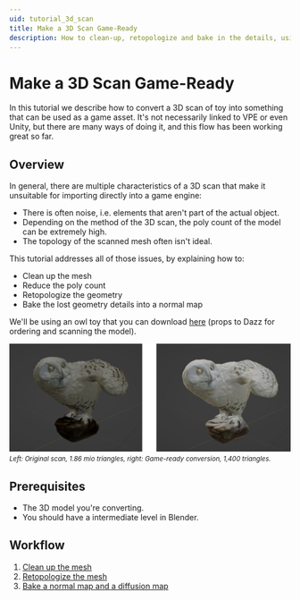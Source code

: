 ```yaml
---
uid: tutorial_3d_scan
title: Make a 3D Scan Game-Ready
description: How to clean-up, retopologize and bake in the details, using Blender.
---
```


# Make a 3D Scan Game-Ready

In this tutorial we describe how to convert a 3D scan of toy into something that can be used as a game asset. It's not necessarily linked to VPE or even Unity, but there are many ways of doing it, and this flow has been working great so far.

## Overview

In general, there are multiple characteristics of a 3D scan that make it unsuitable for importing directly into a game engine:

- There is often noise, i.e. elements that aren't part of the actual object.
- Depending on the method of the 3D scan, the poly count of the model can be extremely high.
- The topology of the scanned mesh often isn't ideal.

This tutorial addresses all of those issues, by explaining how to:

- Clean up the mesh
- Reduce the poly count
- Retopologize the geometry
- Bake the lost geometry details into a normal map

We'll be using an owl toy that you can download [here](https://vpuniverse.com/files/file/11638-magic-girl-owl/) (props to Dazz for ordering and scanning the model).

![Before and after](before-after.jpg)
<small><i>Left: Original scan, 1.86 mio triangles, right: Game-ready conversion, 1,400 triangles.</i></small>


## Prerequisites

- The 3D model you're converting.
- You should have a intermediate level in Blender.

## Workflow

1. [Clean up the mesh](xref:tutorial_3d_scan_1)
2. [Retopologize the mesh](xref:tutorial_3d_scan_2)
3. [Bake a normal map and a diffusion map](xref:tutorial_3d_scan_3)

